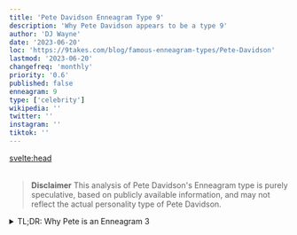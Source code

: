 ```yaml
---
title: 'Pete Davidson Enneagram Type 9'
description: 'Why Pete Davidson appears to be a type 9'
author: 'DJ Wayne'
date: '2023-06-20'
loc: 'https://9takes.com/blog/famous-enneagram-types/Pete-Davidson'
lastmod: '2023-06-20'
changefreq: 'monthly'
priority: '0.6'
published: false
enneagram: 9
type: ['celebrity']
wikipedia: ''
twitter: ''
instagram: ''
tiktok: ''
---
```


<!-- notes: where is Pete Davidson from, why is she famous, who is kim dating, can kim practice law, kim and kylie jenner sisters,, when was kim born, pete davidson, cristiano ronaldo, dating, skims, marylilyn monroe, bianca censori, net worth, boyfriend, age, height, instagram, met gala, house -->

<svelte:head>

  <meta property="og:image" content="https://9takes.com/types/9s/Pete-Davidson.webp" />
  <link rel="canonical" href="https://9takes.com/blog/famous-enneagram-types/Pete-Davidson">
</svelte:head>
<script>
	import  PopCard  from "../../../lib/components/atoms/PopCard.svelte";
</script>
<div
	style="display: flex;
    justify-content: center;
    margin: 1rem 0;
	"
>
	<PopCard
		image={`/types/9s/${'Pete-Davidson'}.webp`}
		showIcon={false}
		text="Pete Davidson"
		subtext=""
	/>
</div>

> **Disclaimer** This analysis of Pete Davidson's Enneagram type is purely speculative, based on publicly available information, and may not reflect the actual personality type of Pete Davidson.

<details>
<summary class="accordion">TL;DR: Why Pete is an Enneagram 3</summary>
<div class="panel">
<ul>
<li></li>
<li></li>
<li></li>
<li></li>
</ul>
  </div>
</details>

<p class="firstLetter"></p>
